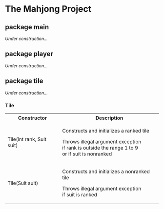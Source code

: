 <h1>The Mahjong Project</h1>

<h2>package main</h2>
	<p><i>Under construction...</i></p>

<h2>package player</h2>
	<p><i>Under construction...</i></p>

<h2>package tile</h2>
	<p><i>Under construction...</i></p>
	<h3>Tile</h3>
	<table>
		<tr>
			<th>Constructor</th>
			<th>Description</th>
		</tr>
		<tr>
			<td>Tile(int rank, Suit suit)</td>
			<td>
				<p>Constructs and initializes a ranked tile</p>
				<p>
					Throws illegal argument exception<br>
					if rank is outside the range 1 to 9<br>
					or if suit is nonranked
				</p>
			</td>
		</tr>
		<tr>
			<td>Tile(Suit suit)</td>
			<td>
				<p>Constructs and initializes a nonranked tile</p>
				<p>Throws illegal argument exception<br>if suit is ranked</p>
			</td>
		</tr>
	</table>